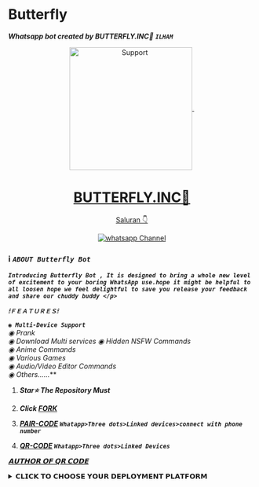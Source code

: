 # Butterfly
***Whatsapp bot created by BUTTERFLY.INC🔰***
***```ILHAM```***
  </p>
<p align="center">
  <a href="https://whatsapp.com/channel/0029VahSrdAIyPtVMbVx7v0U">
    <img alt=Support height="250" src='https://cdn.discordapp.com/attachments/1274376662066401302/1277620193937326171/IMG_20240819_213109_407.jpg?ex=66cdd407&is=66cc8287&hm=693eb9c7a9da6369c8774ae1410cb326b25229a33de5c07cc6cb237dd0781424&'
      (https://github.com/user-attachments/assets/34d64aed-61b5-460a-8415-6ac1809cc179)
"
    <p align="center">
  <a href="#"><img src="http://readme-typing-svg.herokuapp.com?color=ff00ab&center=true&vCenter=true&multiline=false&lines=BASED+BY+Butterfly🔰" alt="">
</p>
<h1 align="center"> BUTTERFLY.INC🔰 </h1>
</h1>
<p align="center"> Saluran 👇
<p align="center"> 
 <a href="https://whatsapp.com/channel/0029VahSrdAIyPtVMbVx7v0U" target="_blank">
    <img alt="whatsapp Channel" src="https://img.shields.io/badge/ Whatsapp Channel -25D366?style=for-the-badge&logo=whatsapp&logoColor=white" />
 </a>   

 
 ### ℹ️ ***```ABOUT Butterfly Bot```***
 ***```Introducing Butterfly Bot , It is designed to bring a whole new level of excitement to your boring WhatsApp use.hope it might be helpful to all loosen hope we feel delightful to save you release your feedback and share our chuddy buddy </p>```***


***`🕯ＦＥＡＴＵＲＥＳ🕯`***


***```◉ Multi-Device Support```**  
◉ Prank   
◉ Download Multi services 
◉ Hidden NSFW Commands   
◉ Anime Commands   
◉ Various Games  
◉ Audio/Video Editor Commands                   
◉ Others......***


1. ***Star⭐ The Repository Must***
2. ***Click [FORK](https://github.com/butterflyinghigh/X)***
3. ***[PAIR-CODE](https://x-tech-corp-web.onrender.com) `Whatapp>Three dots>Linked devices>connect with phone number`***
    <br>
    
5. ***[QR-CODE](https://gpt-qr-code.onrender.com) `Whatapp>Three dots>Linked Devices`***
    <br>
  
***[𝗔𝗨𝗧𝗛𝗢𝗥 𝗢𝗙 𝗤𝗥 𝗖𝗢𝗗𝗘](https://github.com/DarkMakerofc)***
  

<details close>
<summary>𝗖𝗟𝗜𝗖𝗞 𝗧𝗢 𝗖𝗛𝗢𝗢𝗦𝗘 𝗬𝗢𝗨𝗥 𝗗𝗘𝗣𝗟𝗢𝗬𝗠𝗘𝗡𝗧 𝗣𝗟𝗔𝗧𝗙𝗢𝗥𝗠</summary>
 
<br>  


### ```DEPLOY TO REPLIT```

1. Now Deploy
    <br>
    <a href='https://repl.it/github.com/X-TECH-CORP/X-TECH-V3/' target="_blank"><img alt='DEPLOY' src='https://img.shields.io/badge/-DEPLOY-black?style=for-the-badge&logo=replit&logoColor=white'/></a>

### DEPLOY TO CODESPACE

2. If You don't have a account in Codespace. Create a account.
    <br>
<a href='https://codespaces.new/' target="_blank"><img alt='Codespaces' src='https://img.shields.io/badge/CREATE-h?color=black&style=for-the-badge&logo=visualstudiocode' width="96.35" height="28"/></a></p>

3. Now Deploy
    <br>
<a href='https://github.com/codespaces/new' target="_blank"><img alt='DEPLOY' src='https://img.shields.io/badge/DEPLOY -h?color=black&style=for-the-badge&logo=visualstudiocode' width="96.35" height="28"/></a></p>

#### DEPLOY TO HEROKU 

4. If You don't have a account in Heroku. Create a account.
    <br>
<a href='https://signup.heroku.com/' target="_blank"><img alt='Heroku' src='https://img.shields.io/badge/-Create-black?style=for-the-badge&logo=heroku&logoColor=white'/></a>

5. Now Deploy
    <br>
<a href='https://dashboard.heroku.com/new?template=[https://github.com/toge01https://github.https://github.com/X-TECH-CORP/X-TECH-V1/edihttps://github.com/X-TECH-CORP/X-TECH-V1/' target="_blank"><img alt='DEPLOY' src='https://img.shields.io/badge/-DEPLOY-black?style=for-the-badge&logo=heroku&logoColor=white'/></a>


#### DEPLOY TO RAILWAY

6. If You don't have a account in Railway. Create a account.
    <br>
<a href='https://railway.app/login' target="_blank"><img alt='Railway' src='https://img.shields.io/badge/CREATE-h?color=black&style=for-the-badge&logo=railway' width="96.35" height="28"/></a></p>

7. Now Deploy
    <br>
<a href='https://railway.app/new' target="_blank"><img alt='DEPLOY' src='https://img.shields.io/badge/DEPLOY -h?color=black&style=for-the-badge&logo=railway' width="96.35" height="28"/></a></p>


## `For Termux/Ubuntu`
```bash
apt update
apt upgrade
pkg update && pkg upgrade
pkg install bash
pkg install libwebp
pkg install git -y
pkg install nodejs -y 
pkg install ffmpeg -y 
pkg install wget
pkg install imagemagick -y
git clone https://github.com/butterflyinghigh/X
cd X
yarn install
npm start
```

## `For 24/7 Activation (Termux)`
```bash
npm i -g pm2 && pm2 start index.js && pm2 save && pm2 logs
```


##
- ***Star ⭐ My Repo If You Like Butterfly***

### `𝘚𝘱𝘦𝘤𝘪𝘢𝘭 𝘛𝘩𝘢𝘯𝘬𝘴 𝘛𝘰 Butterfly`
- ***Everyone***
- ***Who Helped Me***
- ***Who Uses This Bot And Supports Me***
## ```𝘓𝘦𝘨𝘢𝘭 𝘋𝘪𝘴𝘤𝘭𝘢𝘪𝘮𝘦𝘳```

- *I will only Assist You in Bot Deployment and Hosting, Not in Bot Development*
- *If Someone Modify My Bot Or Try To Copy It I Will Instantly Give Legal Copy Right Strike And Ban That User Repo And Account*
- *This Bot is For Fun and Educational Purpose, I will not Responsible If You Spam and And Got Banned*
- ***Credit : [Butterfly](https://github.com/butterflyinghigh)***
##


